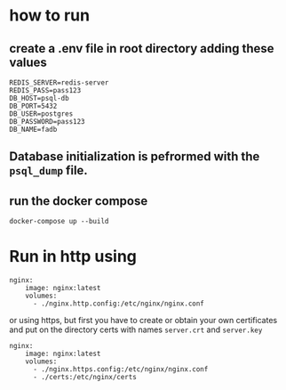 # how to run
## create a .env file in root directory adding these values
```
REDIS_SERVER=redis-server
REDIS_PASS=pass123
DB_HOST=psql-db
DB_PORT=5432
DB_USER=postgres
DB_PASSWORD=pass123
DB_NAME=fadb
```
## Database initialization is pefrormed with the ``psql_dump`` file.

## run the docker compose
``docker-compose up --build``

# Run in http using 
```
nginx:
    image: nginx:latest
    volumes:
      - ./nginx.http.config:/etc/nginx/nginx.conf
```
or using https, but first you have to create or obtain your own certificates and put on the directory certs with names ``server.crt`` and ``server.key``

```
nginx:
    image: nginx:latest
    volumes:
      - ./nginx.https.config:/etc/nginx/nginx.conf
      - ./certs:/etc/nginx/certs
```